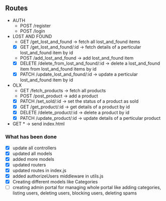 ## Routes
- AUTH
    - POST /register
    - POST /login
- LOST AND FOUND
    - GET /get_lost_and_found -> fetch all lost_and_found items
    - [x] GET /get_lost_and_found/:id -> fetch details of a perticular lost_and_found item by id
    - POST /add_lost_and_found -> add lost_and_found item
    <!-- - POST /post_found
    - POST /post_lost -->
    - [x] DELETE /delete_from_lost_and_found/:id -> delete a lost_and_found item from lost_and_found items by id
    - [x] PATCH /update_lost_and_found/:id -> update a perticular lost_and_found item by id
- OLX
    - GET /fetch_products -> fetch all products
    - POST /post_product -> add a product
    - [x] PATCH /set_sold/:id -> set the status of a product as sold
    - [x] GET /get_product/:id -> get details of a product by id
    - [x] DELETE /delete_product/:id -> delete a product by id
    - [x] PATCH /update_product/:id -> update details of a perticular product
- GET * -> send index.html

### What has been done
- [x] update all controllers
- [x] updated all models
- [x] added more models
- [x] updated routers
- [x] updated routes in index.js
- [x] added authorizeUsers middleware in utils.js
- [x] Creating different models like Categories
- [ ] creating admin portal for managing whole portal like adding categories, listing users, deleting users, blocking users, deleting spams